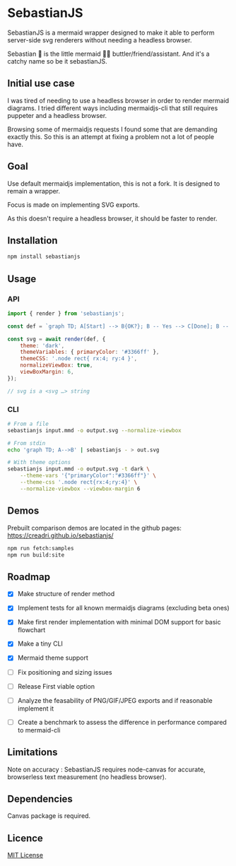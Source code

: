 # SebastianJS

SebastianJS is a mermaid wrapper designed to make it able to perform server-side svg renderers without needing a headless browser.

Sebastian :crab: is the little mermaid :mermaid: buttler/friend/assistant. And it's a catchy name so be it sebastianJS.

## Initial use case

I was tired of needing to use a headless browser in order to render mermaid diagrams. I tried different ways including mermaidjs-cli that still requires puppeter and a headless browser.

Browsing some of mermaidjs requests I found some that are demanding exactly this. So this is an attempt at fixing a problem not a lot of people have.

## Goal

Use default mermaidjs implementation, this is not a fork. It is designed to remain a wrapper.

Focus is made on implementing SVG exports.

As this doesn't require a headless browser, it should be faster to render.

## Installation

```bash
npm install sebastianjs
```

## Usage

### API

```js
import { render } from 'sebastianjs';

const def = `graph TD; A[Start] --> B{OK?}; B -- Yes --> C[Done]; B -- No --> A;`;

const svg = await render(def, {
    theme: 'dark',
    themeVariables: { primaryColor: '#3366ff' },
    themeCSS: '.node rect{ rx:4; ry:4 }',
    normalizeViewBox: true,
    viewBoxMargin: 6,
});

// svg is a <svg …> string
```

### CLI

```bash
# From a file
sebastianjs input.mmd -o output.svg --normalize-viewbox

# From stdin
echo 'graph TD; A-->B' | sebastianjs - > out.svg

# With theme options
sebastianjs input.mmd -o output.svg -t dark \
    --theme-vars '{"primaryColor":"#3366ff"}' \
    --theme-css '.node rect{rx:4;ry:4}' \
    --normalize-viewbox --viewbox-margin 6
```

## Demos

Prebuilt comparison demos are located in the github pages: https://creadri.github.io/sebastianjs/


```bash
npm run fetch:samples
npm run build:site
```

## Roadmap

- [x] Make structure of render method
- [x] Implement tests for all known mermaidjs diagrams (excluding beta ones)
- [x] Make first render implementation with minimal DOM support for basic flowchart
- [x] Make a tiny CLI
- [x] Mermaid theme support
- [ ] Fix positioning and sizing issues
- [ ] Release First viable option
- [ ] Analyze the feasability of PNG/GIF/JPEG exports and if reasonable implement it
- [ ] Create a benchmark to assess the difference in performance compared to mermaid-cli


## Limitations

Note on accuracy
: SebastianJS requires node-canvas for accurate, browserless text measurement (no headless browser).

## Dependencies

Canvas package is required.

## Licence

[MIT License](./LICENSE)
